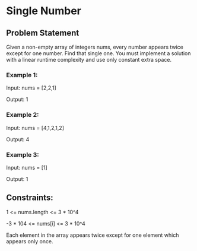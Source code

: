 # Single Number

## Problem Statement
Given a non-empty array of integers nums, every number appears twice except for one number. Find that single one.
You must implement a solution with a linear runtime complexity and use only constant extra space.

### Example 1:
Input: nums = [2,2,1]

Output: 1

### Example 2:
Input: nums = [4,1,2,1,2]

Output: 4

### Example 3:
Input: nums = [1]

Output: 1
 

## Constraints:
1 <= nums.length <= 3 * 10^4

-3 * 104 <= nums[i] <= 3 * 10^4

Each element in the array appears twice except for one element which appears only once.
